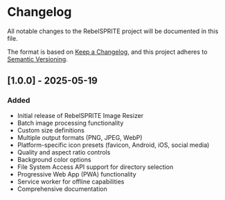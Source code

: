 # Changelog

All notable changes to the RebelSPRITE project will be documented in this file.

The format is based on [Keep a Changelog](https://keepachangelog.com/en/1.0.0/),
and this project adheres to [Semantic Versioning](https://semver.org/spec/v2.0.0.html).

## [1.0.0] - 2025-05-19

### Added
- Initial release of RebelSPRITE Image Resizer
- Batch image processing functionality
- Custom size definitions
- Multiple output formats (PNG, JPEG, WebP)
- Platform-specific icon presets (favicon, Android, iOS, social media)
- Quality and aspect ratio controls
- Background color options
- File System Access API support for directory selection
- Progressive Web App (PWA) functionality
- Service worker for offline capabilities
- Comprehensive documentation
